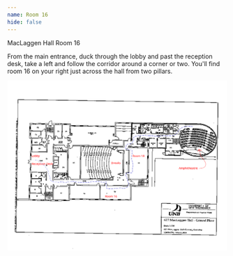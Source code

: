 ```yaml
---
name: Room 16
hide: false
---
```


MacLaggen Hall Room 16

From the main entrance, duck through the lobby and past the reception desk, take a left and follow the corridor around a corner or two.
You'll find room 16 on your right just across the hall from two pillars.

![McLaggen Hall Floor Plan](/assets/images/FloorPlan.png)
